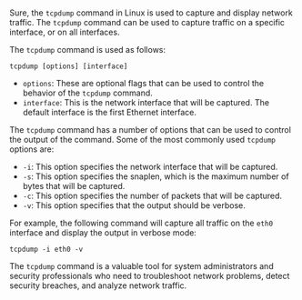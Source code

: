 # 

Sure, the `tcpdump` command in Linux is used to capture and display network traffic. The `tcpdump` command can be used to capture traffic on a specific interface, or on all interfaces.

The `tcpdump` command is used as follows:

```
tcpdump [options] [interface]
```

* `options`: These are optional flags that can be used to control the behavior of the `tcpdump` command.
* `interface`: This is the network interface that will be captured. The default interface is the first Ethernet interface.

The `tcpdump` command has a number of options that can be used to control the output of the command. Some of the most commonly used `tcpdump` options are:

* `-i`: This option specifies the network interface that will be captured.
* `-s`: This option specifies the snaplen, which is the maximum number of bytes that will be captured.
* `-c`: This option specifies the number of packets that will be captured.
* `-v`: This option specifies that the output should be verbose.

For example, the following command will capture all traffic on the `eth0` interface and display the output in verbose mode:

```
tcpdump -i eth0 -v
```

The `tcpdump` command is a valuable tool for system administrators and security professionals who need to troubleshoot network problems, detect security breaches, and analyze network traffic.
